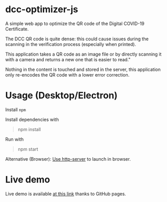 # dcc-optimizer-js
 A simple web app to optimize the QR code of the Digital COVID-19 Certificate.
 
 The DCC QR code is quite dense: this could cause issues during the scanning in the verification process (especially when printed).
 
 This application takes a QR code as an image file or by directly scanning it with a camera and returns a new one that is easier to read."

 Nothing in the content is touched and stored in the server, this application only re-encodes the QR code with a lower error correction.

# Usage (Desktop/Electron)
 Install `npm`
 
 Install dependencies with
 >npm install

 Run with
 >npm start

 Alternative (Browser):
 [Use http-server](https://www.npmjs.com/package/http-server) to launch in browser.

# Live demo
Live demo is available [at this link](https://mcarfiz.github.io/dcc-optimizer-js) thanks to GitHub pages.


